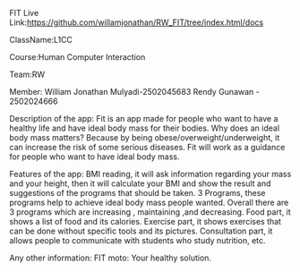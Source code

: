 FIT
Live Link:https://github.com/willamjonathan/RW_FIT/tree/index.html/docs

ClassName:L1CC

Course:Human Computer Interaction

Team:RW

Member:
  William Jonathan Mulyadi-2502045683
  Rendy Gunawan - 2502024666
 
Description of the app:
  Fit is an app made for people who want to have a healthy life and have ideal body mass for their bodies. Why does an ideal body mass matters? Because by being obese/overweight/underweight, it can increase the risk of some serious diseases. 
  Fit will work as a guidance for people who want to have ideal body mass.
  
 Features of the app:
  BMI reading, it will ask information regarding your mass and your height, then it will calculate your BMI and show the result and suggestions of the programs that should be taken.
  3 Programs, these programs help to achieve ideal body mass people wanted. Overall there are 3 programs which are increasing , maintaining ,and decreasing.
  Food part, it shows a list of food and its calories.
  Exercise part, it shows exercises that can be done without specific tools and its pictures.
  Consultation part, it allows people to communicate with students who study nutrition, etc.
  
Any other information:
  FIT moto: Your healthy solution.
  
  
